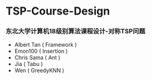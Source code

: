 # TSP-Course-Design
### 东北大学计算机18级别算法课程设计-对称TSP问题
- Albert Tan ( Framework  )
- Emon100 ( Insertion )
- Chris Sama ( Ant )
- Jia ( Tabu  )
- Wen ( GreedyKNN )
